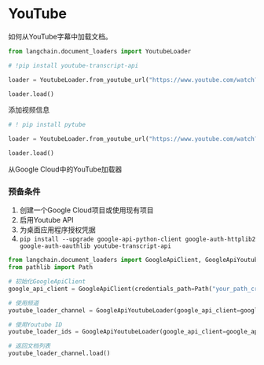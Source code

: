 # YouTube

如何从YouTube字幕中加载文档。

``` python
from langchain.document_loaders import YoutubeLoader
```

``` python
# !pip install youtube-transcript-api

loader = YoutubeLoader.from_youtube_url("https://www.youtube.com/watch?v=QsYGlZkevEg", add_video_info=True)
```

``` python
loader.load()
```

添加视频信息

``` python
# ! pip install pytube

loader = YoutubeLoader.from_youtube_url("https://www.youtube.com/watch?v=QsYGlZkevEg", add_video_info=True)

loader.load()
```

从Google Cloud中的YouTube加载器

### 预备条件

1. 创建一个Google Cloud项目或使用现有项目
2. 启用Youtube API
3. 为桌面应用程序授权凭据
4. `pip install --upgrade google-api-python-client google-auth-httplib2 google-auth-oauthlib youtube-transcript-api`

``` python
from langchain.document_loaders import GoogleApiClient, GoogleApiYoutubeLoader
from pathlib import Path

# 初始化GoogleApiClient
google_api_client = GoogleApiClient(credentials_path=Path("your_path_creds.json"))

# 使用频道
youtube_loader_channel = GoogleApiYoutubeLoader(google_api_client=google_api_client, channel_name="Reducible",captions_language="en")

# 使用Youtube ID
youtube_loader_ids = GoogleApiYoutubeLoader(google_api_client=google_api_client, video_ids=["TrdevFK_am4"], add_video_info=True)

# 返回文档列表
youtube_loader_channel.load()
```